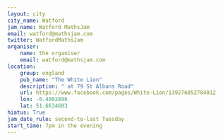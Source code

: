 ```yaml
---
layout: city                                           
city_name: Watford
jam_name: Watford MathsJam
email: watford@mathsjam.com
twitter: WatfordMathsJam
organiser:
    name: the organiser
    email: watford@mathsjam.com
location:
    group: england
    pub_name: "The White Lion"
    description: " at 79 St Albans Road"
    url: https://www.facebook.com/pages/White-Lion/139276052784012
    lon: -0.4002896
    lat: 51.6634603
hiatus: True
jam_date_rule: second-to-last Tuesday
start_time: 7pm in the evening
---
```

